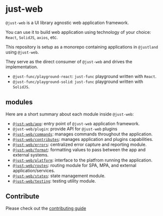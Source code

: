 # just-web

`@just-web` is a UI library agnostic web application framework.

You can use it to build web application using technology of your choice: `React`, `SolidJS`, `axios`, etc.

This repository is setup as a monorepo containing applications in `@justland` using `@just-web`.

They serve as the direct consumer of `@just-web` and drives the implementation.

- `@just-func/playground-react`: `just-func` playground written with `React`.
- `@just-func/playground-solid`: `just-func` playground written with `SolidJS`.

## modules

Here are a short summary about each module inside `@just-web`:

- [`@just-web/app`](frameworks/app/README.md): entry point of `@just-web` application framework.
- `@just-web/plugin`: provide API for `@just-web` plugins
- [`@just-web/commands`](frameworks/commands/README.md): manages commands throughout the application.
- [`@just-web/contributes`](frameworks/contributes/README.md): manages application and plugins capabilities.
- [`@just-web/errors`](frameworks/errors/README.md): centralized error capture and reporting module.
- [`@just-web/format`](frameworks/format/README.md): formatting values to pass between the app and external systems.
- [`@just-web/platform`](frameworks/platform/README.md): interface to the platfrom running the application.
- [`@just-web/routes`](frameworks/routes/README.md): routing module for SPA, MPA, and external application/services.
- [`@just-web/states`](frameworks/states/README.md): state management module.
- [`@just-web/testing`](tools/testing/README.md): testing utility module.

## Contribute

Please check out the [contributing guide](./CONTRIBUTING.md)
